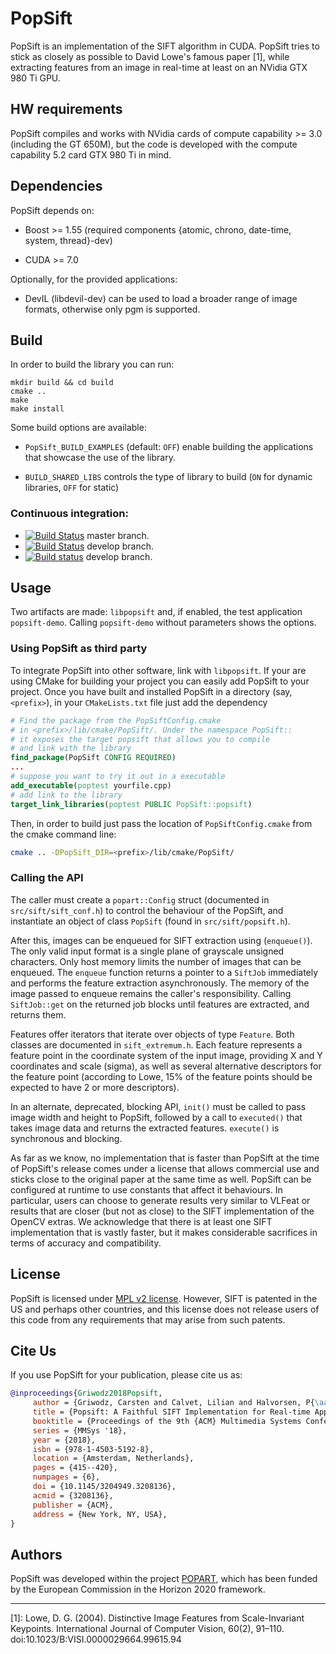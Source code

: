 
# PopSift


PopSift is an implementation of the SIFT algorithm in CUDA.
PopSift tries to stick as closely as possible to David Lowe's famous paper [1], while extracting features from an image in real-time at least on an NVidia GTX 980 Ti GPU.

## HW requirements


PopSift compiles and works with NVidia cards of compute capability >= 3.0 (including the GT 650M), but the code is developed with the compute capability 5.2 card GTX 980 Ti in mind.

## Dependencies

PopSift depends on:

* Boost >= 1.55 (required components {atomic, chrono, date-time, system, thread}-dev)

* CUDA >= 7.0

Optionally, for the provided applications:

* DevIL (libdevil-dev) can be used to load a broader range of image formats, otherwise only pgm is supported.

## Build

In order to build the library you can run:

```
mkdir build && cd build
cmake ..
make
make install
```

Some build options are available:

* `PopSift_BUILD_EXAMPLES` (default: `OFF`) enable building the applications that showcase the use of the library.

* `BUILD_SHARED_LIBS` controls the type of library to build (`ON` for dynamic libraries, `OFF` for static)


### Continuous integration: 
- [![Build Status](https://travis-ci.org/alicevision/popsift.svg?branch=master)](https://travis-ci.org/alicevision/popsift) master branch.
- [![Build Status](https://travis-ci.org/alicevision/popsift.svg?branch=develop)](https://travis-ci.org/alicevision/popsift) develop branch.
- [![Build status](https://ci.appveyor.com/api/projects/status/rsm5269hs288c2ji/branch/develop?svg=true)](https://ci.appveyor.com/project/AliceVision/popsift/branch/develop)
 develop branch.



## Usage

Two artifacts are made: `libpopsift` and, if enabled, the test application `popsift-demo`. Calling `popsift-demo` without parameters shows the options.

### Using PopSift as third party

To integrate PopSift into other software, link with `libpopsift`. 
If your are using CMake for building your project you can easily add PopSift to your project. 
Once you have built and installed PopSift in a directory (say, `<prefix>`), in your `CMakeLists.txt` file just add the dependency

```cmake
# Find the package from the PopSiftConfig.cmake 
# in <prefix>/lib/cmake/PopSift/. Under the namespace PopSift::
# it exposes the target popsift that allows you to compile
# and link with the library
find_package(PopSift CONFIG REQUIRED)
...
# suppose you want to try it out in a executable
add_executable(poptest yourfile.cpp)
# add link to the library
target_link_libraries(poptest PUBLIC PopSift::popsift)
```

Then, in order to build just pass the location of `PopSiftConfig.cmake` from the cmake command line:

```bash
cmake .. -DPopSift_DIR=<prefix>/lib/cmake/PopSift/
```



### Calling the API

The caller must create a `popart::Config` struct (documented in `src/sift/sift_conf.h`) to control the behaviour of the PopSift, and instantiate an object of class `PopSift` (found in `src/sift/popsift.h`).

After this, images can be enqueued for SIFT extraction using (`enqueue()`).  
The only valid input format is a single plane of grayscale unsigned characters.
Only host memory limits the number of images that can be enqueued. 
The `enqueue` function returns a pointer to a `SiftJob` immediately and performs the feature extraction asynchronously.
The memory of the image passed to enqueue remains the caller's responsibility. Calling `SiftJob::get` on the returned job blocks until features are extracted, and returns them.

Features offer iterators that iterate over objects of type `Feature`. 
Both classes are documented in `sift_extremum.h`. 
Each feature represents a feature point in the coordinate system of the input image, providing X and Y coordinates and scale (sigma), as well as several alternative descriptors for the feature point (according to Lowe, 15% of the feature points should be expected to have 2 or more descriptors).

In an alternate, deprecated, blocking API, `init()` must be called to pass image width and height to PopSift, followed by a call to `executed()` that takes image data and returns the extracted features. `execute()` is synchronous and blocking.

As far as we know, no implementation that is faster than PopSift at the time of PopSift's release comes under a license that allows commercial use and sticks close to the original paper at the same time as well. 
PopSift can be configured at runtime to use constants that affect it behaviours. 
In particular, users can choose to generate results very similar to VLFeat or results that are closer (but not as close) to the SIFT implementation of the OpenCV extras. 
We acknowledge that there is at least one SIFT implementation that is vastly faster, but it makes considerable sacrifices in terms of accuracy and compatibility.


## License

PopSift is licensed under [MPL v2 license](LICENSE.md).
However, SIFT is patented in the US and perhaps other countries, and this license does not release users of this code from any requirements that may arise from such patents.

## Cite Us

If you use PopSift for your publication, please cite us as:
```bibtex
@inproceedings{Griwodz2018Popsift,
	 author = {Griwodz, Carsten and Calvet, Lilian and Halvorsen, P{\aa}l},
	 title = {Popsift: A Faithful SIFT Implementation for Real-time Applications},
	 booktitle = {Proceedings of the 9th {ACM} Multimedia Systems Conference},
	 series = {MMSys '18},
	 year = {2018},
	 isbn = {978-1-4503-5192-8},
	 location = {Amsterdam, Netherlands},
	 pages = {415--420},
	 numpages = {6},
	 doi = {10.1145/3204949.3208136},
	 acmid = {3208136},
	 publisher = {ACM},
	 address = {New York, NY, USA},
} 
```


## Authors

PopSift was developed within the project [POPART](http://www.popartproject.eu), which has been funded by the European Commission in the Horizon 2020 framework.

___

[1]: Lowe, D. G. (2004). Distinctive Image Features from Scale-Invariant Keypoints. International Journal of Computer Vision, 60(2), 91–110. doi:10.1023/B:VISI.0000029664.99615.94